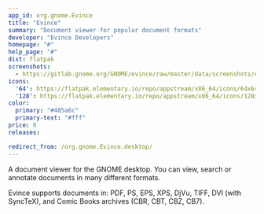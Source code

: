 ```yaml
---
app_id: org.gnome.Evince
title: "Evince"
summary: "Document viewer for popular document formats"
developer: "Evince Developers"
homepage: "#"
help_page: "#"
dist: flatpak
screenshots:
  - https://gitlab.gnome.org/GNOME/evince/raw/master/data/screenshots/evince-1.png
icons:
  '64': https://flatpak.elementary.io/repo/appstream/x86_64/icons/64x64/org.gnome.Evince.png
  '128': https://flatpak.elementary.io/repo/appstream/x86_64/icons/128x128/org.gnome.Evince.png
color:
  primary: "#485a6c"
  primary-text: "#fff"
price: 0
releases:

redirect_from: /org.gnome.Evince.desktop/
---
```


<p>A document viewer for the GNOME desktop. You can view, search or annotate documents in many different formats.</p>
<p>Evince supports documents in: PDF, PS, EPS, XPS, DjVu, TIFF, DVI (with SyncTeX), and Comic Books archives (CBR, CBT, CBZ, CB7).</p>